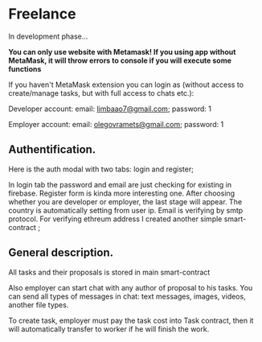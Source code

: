 # Freelance

In development phase...

**You can only use website with Metamask! If you using app without MetaMask, it will throw errors to console if you will execute some functions**


If you haven't MetaMask extension you can login as (without access to create/manage tasks, but with full access to chats etc.):

Developer account:
email: limbaao7@gmail.com;
password: 1

Employer account:
email: olegovramets@gmail.com;
password: 1


## Authentification.

Here is the auth modal with two tabs: login and register;

In login tab the password and email are just checking for existing in firebase.
Register form is kinda more interesting one. After choosing whether you are developer or employer, the last stage will appear. The country is automatically setting from user ip. Email is verifying by smtp protocol.
For verifying ethreum address I created another simple smart-contract ;

## General description.

All tasks and their proposals is stored in main smart-contract 

Also employer can start chat with any author of proposal to his tasks.
You can send all types of messages in chat: text messages, images, videos, another file types.

To create task, employer must pay the task cost into Task contract, then it will automatically transfer to worker if he will finish the work.
